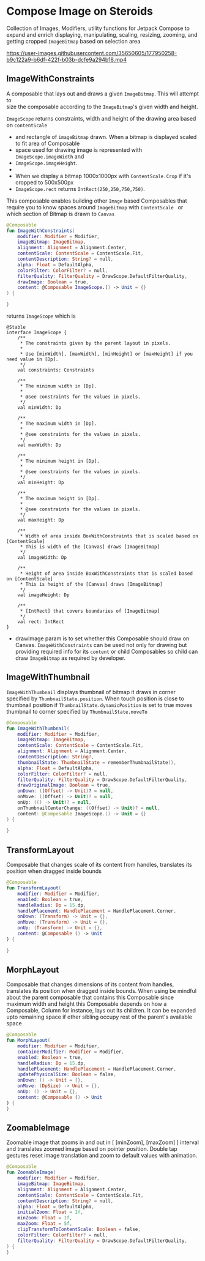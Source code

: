 # Compose Image on Steroids

Collection of Images, Modifiers, utility functions for Jetpack Compose to expand
and enrich displaying, manipulating, scaling, resizing, zooming, and
getting cropped `ImageBitmap` based on selection area



https://user-images.githubusercontent.com/35650605/177950258-b9c122a9-b6df-422f-b03b-dcfe9a294b18.mp4



## ImageWithConstraints
A composable that lays out and draws a given `ImageBitmap`. This will attempt to  
size the composable according to the `ImageBitmap`'s given width and height.

 `ImageScope` returns constraints, width and height of the drawing area based on `contentScale`
* and rectangle of `imageBitmap` drawn. When a bitmap is displayed scaled to fit area of Composable
* space used for drawing image is represented with `ImageScope.imageWidth` and
* `ImageScope.imageHeight`.
*
* When we display a bitmap 1000x1000px with `ContentScale.Crop` if it's cropped to 500x500px
* `ImageScope.rect` returns `IntRect(250,250,750,750)`.

This composable enables building other `Image` based Composables that require you to know
spaces around `ImageBitmap` with `ContentScale ` or which section of Bitmap is drawn to `Canvas`

```kotlin
@Composable
fun ImageWithConstraints(
    modifier: Modifier = Modifier,
    imageBitmap: ImageBitmap,
    alignment: Alignment = Alignment.Center,
    contentScale: ContentScale = ContentScale.Fit,
    contentDescription: String? = null,
    alpha: Float = DefaultAlpha,
    colorFilter: ColorFilter? = null,
    filterQuality: FilterQuality = DrawScope.DefaultFilterQuality,
    drawImage: Boolean = true,
    content: @Composable ImageScope.() -> Unit = {}
) {

}
```
returns `ImageScope` which is 

```
@Stable
interface ImageScope {
    /**
     * The constraints given by the parent layout in pixels.
     *
     * Use [minWidth], [maxWidth], [minHeight] or [maxHeight] if you need value in [Dp].
     */
    val constraints: Constraints

    /**
     * The minimum width in [Dp].
     *
     * @see constraints for the values in pixels.
     */
    val minWidth: Dp

    /**
     * The maximum width in [Dp].
     *
     * @see constraints for the values in pixels.
     */
    val maxWidth: Dp

    /**
     * The minimum height in [Dp].
     *
     * @see constraints for the values in pixels.
     */
    val minHeight: Dp

    /**
     * The maximum height in [Dp].
     *
     * @see constraints for the values in pixels.
     */
    val maxHeight: Dp

    /**
     * Width of area inside BoxWithConstraints that is scaled based on [ContentScale]
     * This is width of the [Canvas] draws [ImageBitmap]
     */
    val imageWidth: Dp

    /**
     * Height of area inside BoxWithConstraints that is scaled based on [ContentScale]
     * This is height of the [Canvas] draws [ImageBitmap]
     */
    val imageHeight: Dp

    /**
     * [IntRect] that covers boundaries of [ImageBitmap]
     */
    val rect: IntRect
}
```

* drawImage param is to set whether this Composable should draw on Canvas. `ImageWithConstraints`
can be used not only for drawing but providing required info for its `content` or child 
Composables so child can draw `ImageBitmap` as required by developer.

## ImageWithThumbnail
`ImageWithThumbnail` displays thumbnail of bitmap it draws in corner specified
by `ThumbnailState.position`. When touch position is close to thumbnail position 
if `ThumbnailState.dynamicPosition` is set to true moves thumbnail 
to corner specified by `ThumbnailState.moveTo`

```kotlin
@Composable
fun ImageWithThumbnail(
    modifier: Modifier = Modifier,
    imageBitmap: ImageBitmap,
    contentScale: ContentScale = ContentScale.Fit,
    alignment: Alignment = Alignment.Center,
    contentDescription: String?,
    thumbnailState: ThumbnailState = rememberThumbnailState(),
    alpha: Float = DefaultAlpha,
    colorFilter: ColorFilter? = null,
    filterQuality: FilterQuality = DrawScope.DefaultFilterQuality,
    drawOriginalImage: Boolean = true,
    onDown: ((Offset) -> Unit)? = null,
    onMove: ((Offset) -> Unit)? = null,
    onUp: (() -> Unit)? = null,
    onThumbnailCenterChange: ((Offset) -> Unit)? = null,
    content: @Composable ImageScope.() -> Unit = {}
) {
    
}
```

## TransformLayout
Composable that changes scale of its content from handles, translates its position 
when dragged inside bounds

```kotlin
@Composable
fun TransformLayout(
    modifier: Modifier = Modifier,
    enabled: Boolean = true,
    handleRadius: Dp = 15.dp,
    handlePlacement: HandlePlacement = HandlePlacement.Corner,
    onDown: (Transform) -> Unit = {},
    onMove: (Transform) -> Unit = {},
    onUp: (Transform) -> Unit = {},
    content: @Composable () -> Unit
) {
    
}
```

## MorphLayout
Composable that changes dimensions of its content from handles, translates its position 
when dragged inside bounds. When using be mindful about the parent composable that contains this
Composable since maximum width and height this Composable depends on how a Composable, 
Column for instance,  lays out its children. It can be expanded upto remaining space if other
sibling occupy rest of the parent's available space

```kotlin
@Composable
fun MorphLayout(
    modifier: Modifier = Modifier,
    containerModifier: Modifier = Modifier,
    enabled: Boolean = true,
    handleRadius: Dp = 15.dp,
    handlePlacement: HandlePlacement = HandlePlacement.Corner,
    updatePhysicalSize: Boolean = false,
    onDown: () -> Unit = {},
    onMove: (DpSize) -> Unit = {},
    onUp: () -> Unit = {},
    content: @Composable () -> Unit
) {
}
```

## ZoomableImage
Zoomable image that zooms in and out in [ [minZoom], [maxZoom] ] interval and translates 
zoomed image based on pointer position. 
Double tap gestures reset image translation and zoom to default values with animation.

```kotlin
@Composable
fun ZoomableImage(
    modifier: Modifier = Modifier,
    imageBitmap: ImageBitmap,
    alignment: Alignment = Alignment.Center,
    contentScale: ContentScale = ContentScale.Fit,
    contentDescription: String? = null,
    alpha: Float = DefaultAlpha,
    initialZoom: Float = 1f,
    minZoom: Float = 1f,
    maxZoom: Float = 5f,
    clipTransformToContentScale: Boolean = false,
    colorFilter: ColorFilter? = null,
    filterQuality: FilterQuality = DrawScope.DefaultFilterQuality,
) {
}
```
